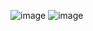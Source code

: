 ![image](https://user-images.githubusercontent.com/64565005/204120953-7ba3850e-dbb5-4778-a16b-9cabe85e44fa.png)
![image](https://user-images.githubusercontent.com/64565005/204120963-f35a359e-1432-473e-80e9-3d7247768d0e.png)
